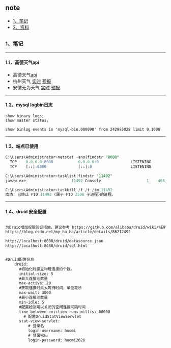 ## note
*   [1、笔记](#note)
*   [2、资料](#document)

 <h2 id="note"></h2>

 ### 1、笔记

*************************

####  1.1、高德天气api

- 高德天气[api]( https://lbs.amap.com/api/webservice/guide/api/weatherinfo ) &ensp;  
- 杭州天气 
[实时]( https://restapi.amap.com/v3/weather/weatherInfo?key=0481b33d14e9830d8903940cdab327e5&city=330100 ) 
[预报]( https://restapi.amap.com/v3/weather/weatherInfo?key=0481b33d14e9830d8903940cdab327e5&city=330100&extensions=all ) &ensp;  
- 安徽无为天气 
[实时](https://restapi.amap.com/v3/weather/weatherInfo?key=0481b33d14e9830d8903940cdab327e5&city=340281) 
[预报](https://restapi.amap.com/v3/weather/weatherInfo?key=0481b33d14e9830d8903940cdab327e5&city=340281&extensions=all ) &ensp;  

*************************

#### 1.2、mysql logbin日志 

```mysql
show binary logs;
show master status;

show binlog events in 'mysql-bin.000090' from 242985028 limit 0,1000

```

--------------------

#### 1.3、端点已使用

```sql
C:\Users\Administrator>netstat -ano|findstr "8080"
  TCP    0.0.0.0:8080           0.0.0.0:0              LISTENING       11492
  TCP    [::]:8080              [::]:0                 LISTENING       11492

C:\Users\Administrator>tasklist|findstr "11492"
javaw.exe                    11492 Console                    1    405,916 K

C:\Users\Administrator>taskkill /f /t /im 11492
成功: 已终止 PID 11492 (属于 PID 2596 子进程)的进程。

```

*************************

#### 1.4、druid 安全配置

```vb

为Druid增加权限验证措施，建议参考 https://github.com/alibaba/druid/wiki/%E9%85%8D%E7%BD%AE_StatViewServlet%E9%85%8D%E7%BD%AE
https://blog.csdn.net/my_ha_ha/article/details/86212492

http://localhost:8080/druid/datasource.json
http://localhost:8080/druid/sql.html


#Druid配置信息
    druid:
      #初始化时建立物理连接的个数。
      initial-size: 5
      #最大连接池数量
      max-active: 20
      #获取连接时最大等待时间，单位毫秒
      max-wait: 3000
      #最小连接池数量
      min-idle: 5
      #配置检测可以关闭的空闲连接间隔时间
      time-between-eviction-runs-millis: 60000
        # 配置DruidStatViewServlet
      stat-view-servlet:
          # 登录名
          login-username: hoomi
          # 登录密码
          login-password: hoomi2020

```


